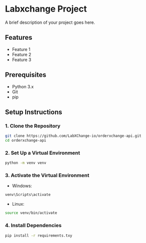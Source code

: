# Labxchange Project  

A brief description of your project goes here.  

## Features  
- Feature 1  
- Feature 2  
- Feature 3  

## Prerequisites  
- Python 3.x  
- Git  
- pip  

## Setup Instructions  

### 1. Clone the Repository  
```bash
git clone https://github.com/LabXChange-io/orderxchange-api.git
cd orderxchange-api
```
### 2. Set Up a Virtual Environment
```bash
python -m venv venv
```
### 3. Activate the Virtual Environment
- Windows:
```bash
venv\Scripts\activate
```
- Linux:
```bash
source venv/bin/activate
```
### 4. Install Dependencies
```bash
pip install -r requirements.txy
```
